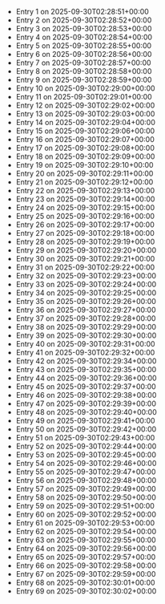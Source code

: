 - Entry 1 on 2025-09-30T02:28:51+00:00
- Entry 2 on 2025-09-30T02:28:52+00:00
- Entry 3 on 2025-09-30T02:28:53+00:00
- Entry 4 on 2025-09-30T02:28:54+00:00
- Entry 5 on 2025-09-30T02:28:55+00:00
- Entry 6 on 2025-09-30T02:28:56+00:00
- Entry 7 on 2025-09-30T02:28:57+00:00
- Entry 8 on 2025-09-30T02:28:58+00:00
- Entry 9 on 2025-09-30T02:28:59+00:00
- Entry 10 on 2025-09-30T02:29:00+00:00
- Entry 11 on 2025-09-30T02:29:01+00:00
- Entry 12 on 2025-09-30T02:29:02+00:00
- Entry 13 on 2025-09-30T02:29:03+00:00
- Entry 14 on 2025-09-30T02:29:04+00:00
- Entry 15 on 2025-09-30T02:29:06+00:00
- Entry 16 on 2025-09-30T02:29:07+00:00
- Entry 17 on 2025-09-30T02:29:08+00:00
- Entry 18 on 2025-09-30T02:29:09+00:00
- Entry 19 on 2025-09-30T02:29:10+00:00
- Entry 20 on 2025-09-30T02:29:11+00:00
- Entry 21 on 2025-09-30T02:29:12+00:00
- Entry 22 on 2025-09-30T02:29:13+00:00
- Entry 23 on 2025-09-30T02:29:14+00:00
- Entry 24 on 2025-09-30T02:29:15+00:00
- Entry 25 on 2025-09-30T02:29:16+00:00
- Entry 26 on 2025-09-30T02:29:17+00:00
- Entry 27 on 2025-09-30T02:29:18+00:00
- Entry 28 on 2025-09-30T02:29:19+00:00
- Entry 29 on 2025-09-30T02:29:20+00:00
- Entry 30 on 2025-09-30T02:29:21+00:00
- Entry 31 on 2025-09-30T02:29:22+00:00
- Entry 32 on 2025-09-30T02:29:23+00:00
- Entry 33 on 2025-09-30T02:29:24+00:00
- Entry 34 on 2025-09-30T02:29:25+00:00
- Entry 35 on 2025-09-30T02:29:26+00:00
- Entry 36 on 2025-09-30T02:29:27+00:00
- Entry 37 on 2025-09-30T02:29:28+00:00
- Entry 38 on 2025-09-30T02:29:29+00:00
- Entry 39 on 2025-09-30T02:29:30+00:00
- Entry 40 on 2025-09-30T02:29:31+00:00
- Entry 41 on 2025-09-30T02:29:32+00:00
- Entry 42 on 2025-09-30T02:29:34+00:00
- Entry 43 on 2025-09-30T02:29:35+00:00
- Entry 44 on 2025-09-30T02:29:36+00:00
- Entry 45 on 2025-09-30T02:29:37+00:00
- Entry 46 on 2025-09-30T02:29:38+00:00
- Entry 47 on 2025-09-30T02:29:39+00:00
- Entry 48 on 2025-09-30T02:29:40+00:00
- Entry 49 on 2025-09-30T02:29:41+00:00
- Entry 50 on 2025-09-30T02:29:42+00:00
- Entry 51 on 2025-09-30T02:29:43+00:00
- Entry 52 on 2025-09-30T02:29:44+00:00
- Entry 53 on 2025-09-30T02:29:45+00:00
- Entry 54 on 2025-09-30T02:29:46+00:00
- Entry 55 on 2025-09-30T02:29:47+00:00
- Entry 56 on 2025-09-30T02:29:48+00:00
- Entry 57 on 2025-09-30T02:29:49+00:00
- Entry 58 on 2025-09-30T02:29:50+00:00
- Entry 59 on 2025-09-30T02:29:51+00:00
- Entry 60 on 2025-09-30T02:29:52+00:00
- Entry 61 on 2025-09-30T02:29:53+00:00
- Entry 62 on 2025-09-30T02:29:54+00:00
- Entry 63 on 2025-09-30T02:29:55+00:00
- Entry 64 on 2025-09-30T02:29:56+00:00
- Entry 65 on 2025-09-30T02:29:57+00:00
- Entry 66 on 2025-09-30T02:29:58+00:00
- Entry 67 on 2025-09-30T02:29:59+00:00
- Entry 68 on 2025-09-30T02:30:01+00:00
- Entry 69 on 2025-09-30T02:30:02+00:00
